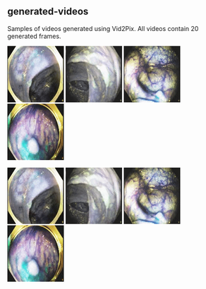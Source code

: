 ## generated-videos

Samples of videos generated using Vid2Pix. All videos contain 20 generated frames.  



![gif](video-to-gif_1.gif) ![gif](video-to-gif_2.gif) ![gif](video-to-gif_3.gif) ![gif](video-to-gif_4.gif)



![gif](4069jz.gif) ![gif](4069uh.gif) ![gif](video-to-gif_3.gif) ![gif](video-to-gif_4.gif)
